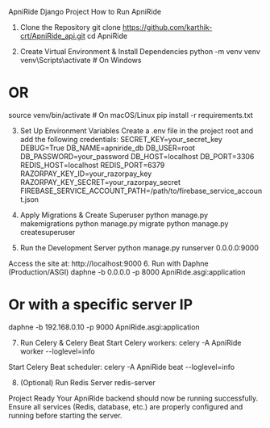 ApniRide Django Project
How to Run ApniRide
1. Clone the Repository
git clone https://github.com/karthik-crt/ApniRide_api.git
cd ApniRide

2. Create Virtual Environment & Install Dependencies
python -m venv venv
venv\Scripts\activate  # On Windows
# OR
source venv/bin/activate  # On macOS/Linux
pip install -r requirements.txt

3. Set Up Environment Variables
Create a .env file in the project root and add the following credentials:
SECRET_KEY=your_secret_key
DEBUG=True
DB_NAME=apniride_db
DB_USER=root
DB_PASSWORD=your_password
DB_HOST=localhost
DB_PORT=3306
REDIS_HOST=localhost
REDIS_PORT=6379
RAZORPAY_KEY_ID=your_razorpay_key
RAZORPAY_KEY_SECRET=your_razorpay_secret
FIREBASE_SERVICE_ACCOUNT_PATH=/path/to/firebase_service_account.json

4. Apply Migrations & Create Superuser
python manage.py makemigrations
python manage.py migrate
python manage.py createsuperuser

5. Run the Development Server
python manage.py runserver 0.0.0.0:9000

Access the site at: http://localhost:9000
6. Run with Daphne (Production/ASGI)
daphne -b 0.0.0.0 -p 8000 ApniRide.asgi:application
# Or with a specific server IP
daphne -b 192.168.0.10 -p 9000 ApniRide.asgi:application

7. Run Celery & Celery Beat
Start Celery workers:
celery -A ApniRide worker --loglevel=info

Start Celery Beat scheduler:
celery -A ApniRide beat --loglevel=info

8. (Optional) Run Redis Server
redis-server

Project Ready
Your ApniRide backend should now be running successfully. Ensure all services (Redis, database, etc.) are properly configured and running before starting the server.
